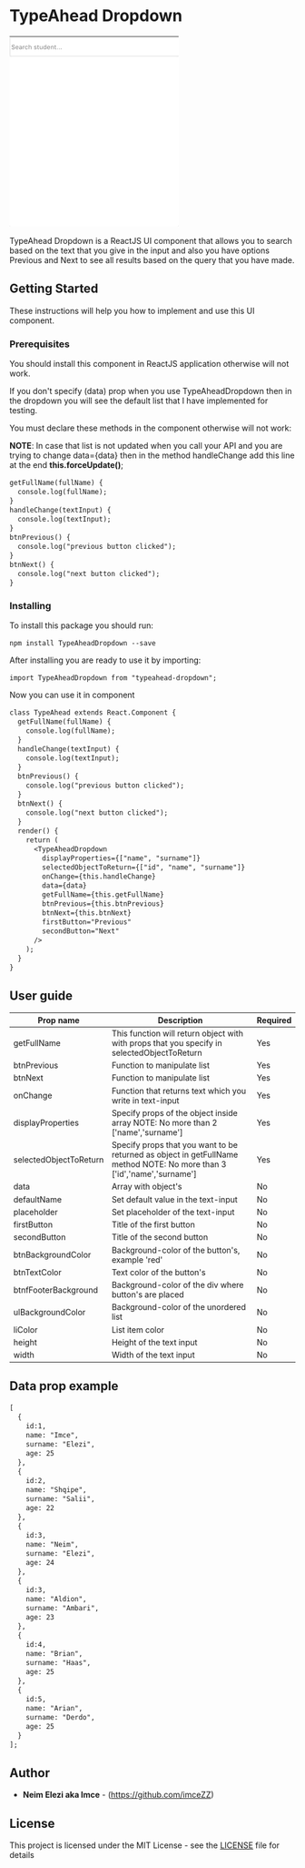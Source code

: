 # TypeAhead Dropdown

![](typeAheadDropdownGIF.gif)

TypeAhead Dropdown is a ReactJS UI component that allows you to search based on the text that you give in the input and also you have options Previous and Next to see all results based on the query that you have made.

## Getting Started

These instructions will help you how to implement and use this UI component.

### Prerequisites

You should install this component in ReactJS application otherwise will not work.

If you don't specify (data) prop when you use TypeAheadDropdown then in the dropdown you will see the default list that I have implemented for testing.

You must declare these methods in the component otherwise will not work:

**NOTE**: In case that list is not updated when you call your API and you are trying to change data={data} then in the method handleChange add this line at the end **this.forceUpdate()**;

```
getFullName(fullName) {
  console.log(fullName);
}
handleChange(textInput) {
  console.log(textInput);
}
btnPrevious() {
  console.log("previous button clicked");
}
btnNext() {
  console.log("next button clicked");
}
```

### Installing

To install this package you should run:

```
npm install TypeAheadDropdown --save
```

After installing you are ready to use it by importing:

```
import TypeAheadDropdown from "typeahead-dropdown";
```

Now you can use it in component

```
class TypeAhead extends React.Component {
  getFullName(fullName) {
    console.log(fullName);
  }
  handleChange(textInput) {
    console.log(textInput);
  }
  btnPrevious() {
    console.log("previous button clicked");
  }
  btnNext() {
    console.log("next button clicked");
  }
  render() {
    return (
      <TypeAheadDropdown
        displayProperties={["name", "surname"]}
        selectedObjectToReturn={["id", "name", "surname"]}
        onChange={this.handleChange}
        data={data}
        getFullName={this.getFullName}
        btnPrevious={this.btnPrevious}
        btnNext={this.btnNext}
        firstButton="Previous"
        secondButton="Next"
      />
    );
  }
}
```

## User guide

| Prop name              | Description                                                                                                             | Required |
| ---------------------- | ----------------------------------------------------------------------------------------------------------------------- | -------- |
| getFullName            | This function will return object with with props that you specify in selectedObjectToReturn                             | Yes      |
| btnPrevious            | Function to manipulate list                                                                                             | Yes      |
| btnNext                | Function to manipulate list                                                                                             | Yes      |
| onChange               | Function that returns text which you write in text-input                                                                | Yes      |
| displayProperties      | Specify props of the object inside array NOTE: No more than 2 ['name','surname']                                        | Yes      |
| selectedObjectToReturn | Specify props that you want to be returned as object in getFullName method NOTE: No more than 3 ['id','name','surname'] | Yes      |
| data                   | Array with object's                                                                                                     | No       |
| defaultName            | Set default value in the text-input                                                                                     | No       |
| placeholder            | Set placeholder of the text-input                                                                                       | No       |
| firstButton            | Title of the first button                                                                                               | No       |
| secondButton           | Title of the second button                                                                                              | No       |
| btnBackgroundColor     | Background-color of the button's, example 'red'                                                                         | No       |
| btnTextColor           | Text color of the button's                                                                                              | No       |
| btnfFooterBackground   | Background-color of the div where button's are placed                                                                   | No       |
| ulBackgroundColor      | Background-color of the unordered list                                                                                  | No       |
| liColor                | List item color                                                                                                         | No       |
| height                 | Height of the text input                                                                                                | No       |
| width                  | Width of the text input                                                                                                 | No       |

## Data prop example

```
[
  {
    id:1,
    name: "Imce",
    surname: "Elezi",
    age: 25
  },
  {
    id:2,
    name: "Shqipe",
    surname: "Salii",
    age: 22
  },
  {
    id:3,
    name: "Neim",
    surname: "Elezi",
    age: 24
  },
  {
    id:3,
    name: "Aldion",
    surname: "Ambari",
    age: 23
  },
  {
    id:4,
    name: "Brian",
    surname: "Haas",
    age: 25
  },
  {
    id:5,
    name: "Arian",
    surname: "Derdo",
    age: 25
  }
];
```

## Author

- **Neim Elezi aka Imce** - (https://github.com/imceZZ)

## License

This project is licensed under the MIT License - see the [LICENSE](LICENSE) file for details
